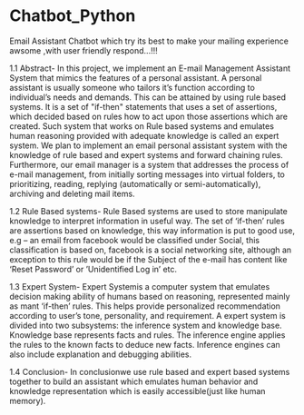 # Chatbot_Python
Email Assistant Chatbot which try its best to make your mailing experience awsome ,with user friendly respond...!!!

1.1 Abstract-
In this project, we implement an E-mail Management Assistant System that mimics the features of a personal assistant. A personal assistant is usually someone who tailors it’s function according to individual’s needs and demands. This can be attained by using rule based systems. It is a set of "if-then" statements that uses a set of assertions, which decided based on rules how to act upon those assertions which are created. Such system that works on Rule based systems and emulates human reasoning provided with adequate knowledge is called an expert system. We plan to implement an email personal assistant system with the knowledge of rule based and expert systems and forward chaining rules. Furthermore, our email manager is a system that addresses the process of e-mail management, from initially sorting messages into virtual folders, to prioritizing, reading, replying (automatically or semi-automatically), archiving and deleting mail items.

1.2	Rule Based systems-
Rule Based systems are used to store manipulate knowledge to interpret information in useful way.  The set of ‘if-then’ rules are assertions based on knowledge, this way information is put to good use, e.g – an email from facebook would be classified under Social, this classification is based on, facebook is a social networking site, although an exception to this rule would be if the Subject of the e-mail has content like ‘Reset Password’ or ’Unidentified Log in’ etc.

1.3	Expert System-
Expert Systemis a computer system that emulates decision making ability of humans based on reasoning, represented mainly as mant ‘if-then’ rules. This helps provide personalized recommendation according to user’s tone, personality, and requirement.
A expert system is divided into two subsystems:  the inference system and knowledge base. Knowledge base represents facts and rules.  The inference engine applies the rules to the known facts to deduce new facts. Inference engines can also include explanation and debugging abilities.

1.4	Conclusion-
In conclusionwe use rule based and expert based systems together to build an assistant which emulates human behavior and knowledge representation which is easily accessible(just like human memory).
